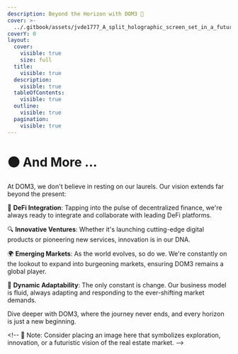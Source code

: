 ```yaml
---
description: Beyond the Horizon with DOM3 🌌
cover: >-
  ../.gitbook/assets/jvde1777_A_split_holographic_screen_set_in_a_futuristic_control_1d4dcb77-9462-4cee-9166-ccccdf6857b8.png
coverY: 0
layout:
  cover:
    visible: true
    size: full
  title:
    visible: true
  description:
    visible: true
  tableOfContents:
    visible: true
  outline:
    visible: true
  pagination:
    visible: true
---
```


# 🟠 And More ...

At DOM3, we don't believe in resting on our laurels. Our vision extends far beyond the present:

🚀 **DeFi Integration**: Tapping into the pulse of decentralized finance, we're always ready to integrate and collaborate with leading DeFi platforms.

🔍 **Innovative Ventures**: Whether it's launching cutting-edge digital products or pioneering new services, innovation is in our DNA.

🌍 **Emerging Markets**: As the world evolves, so do we. We're constantly on the lookout to expand into burgeoning markets, ensuring DOM3 remains a global player.

🔄 **Dynamic Adaptability**: The only constant is change. Our business model is fluid, always adapting and responding to the ever-shifting market demands.

Dive deeper with DOM3, where the journey never ends, and every horizon is just a new beginning.

\<!-- 📌 Note: Consider placing an image here that symbolizes exploration, innovation, or a futuristic vision of the real estate market. -->
